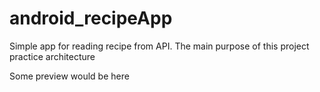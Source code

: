 # android_recipeApp
Simple app for reading recipe from API. The main purpose of this project practice architecture

Some preview would be here</br></br>
